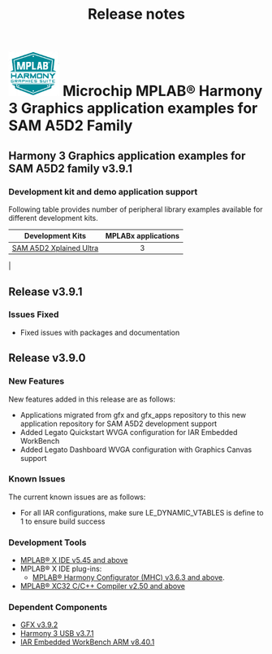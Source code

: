 ﻿---
title: Release notes
nav_order: 99
---

# ![MPLAB® Harmony Graphics Suite](./docs/html/mhgs.png) Microchip MPLAB® Harmony 3 Graphics application examples for SAM A5D2 Family

## Harmony 3 Graphics application examples for SAM A5D2 family v3.9.1

### Development kit and demo application support

Following table provides number of peripheral library examples available for different development kits.

| Development Kits  | MPLABx applications |
|:-----------------:|:-------------------:|
| [SAM A5D2 Xplained Ultra](https://www.microchip.com/Developmenttools/ProductDetails/ATSAMA5D2C-XULT)     | 3 |
|


## Release v3.9.1

### Issues Fixed

- Fixed issues with packages and documentation

## Release v3.9.0

### New Features

New features added in this release are as follows:

- Applications migrated from gfx and gfx_apps repository to this new application repository for SAM A5D2 development support
- Added Legato Quickstart WVGA configuration for IAR Embedded WorkBench
- Added Legato Dashboard WVGA configuration with Graphics Canvas support

### Known Issues

The current known issues are as follows:

- For all IAR configurations, make sure LE_DYNAMIC_VTABLES is define to 1 to ensure build success

### Development Tools

- [MPLAB® X IDE v5.45 and above](https://www.microchip.com/mplab/mplab-x-ide)
- MPLAB® X IDE plug-ins:
    - [MPLAB® Harmony Configurator (MHC) v3.6.3 and above](https://github.com/Microchip-MPLAB-Harmony/mplabx-plugin).
- [MPLAB® XC32 C/C++ Compiler v2.50 and above](https://www.microchip.com/mplab/compilers)

### Dependent Components

* [GFX v3.9.2](https://github.com/Microchip-MPLAB-Harmony/gfx/releases/tag/v3.9.2)
* [Harmony 3 USB v3.7.1](https://github.com/Microchip-MPLAB-Harmony/usb/releases/tag/v3.7.1)
* [IAR Embedded WorkBench ARM v8.40.1](https://www.iar.com/iar-embedded-workbench/#!?architecture=Arm)

